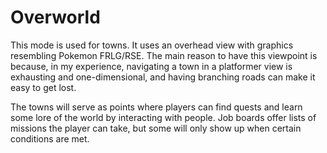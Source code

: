 # Overworld

This mode is used for towns. It uses an overhead view with graphics resembling Pokemon FRLG/RSE. The main reason to have this viewpoint is because, in my experience, navigating a town in a platformer view is exhausting and one-dimensional, and having branching roads can make it easy to get lost.

The towns will serve as points where players can find quests and learn some lore of the world by interacting with people. Job boards offer lists of missions the player can take, but some will only show up when certain conditions are met.